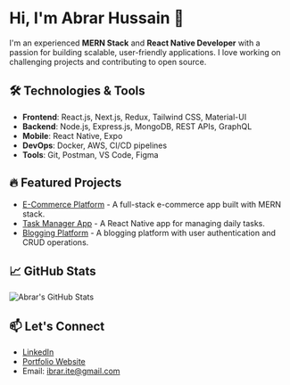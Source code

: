    # Hi, I'm Abrar Hussain 👋

I'm an experienced **MERN Stack** and **React Native Developer** with a passion for building scalable, user-friendly applications. I love working on challenging projects and contributing to open source.

## 🛠️ Technologies & Tools

- **Frontend**: React.js, Next.js, Redux, Tailwind CSS, Material-UI
- **Backend**: Node.js, Express.js, MongoDB, REST APIs, GraphQL
- **Mobile**: React Native, Expo
- **DevOps**: Docker, AWS, CI/CD pipelines
- **Tools**: Git, Postman, VS Code, Figma

## 🔥 Featured Projects

- [E-Commerce Platform](https://github.com/abrarhussain/ecommerce-platform) - A full-stack e-commerce app built with MERN stack.
- [Task Manager App](https://github.com/abrarhussain/task-manager) - A React Native app for managing daily tasks.
- [Blogging Platform](https://github.com/abrarhussain/blogging-platform) - A blogging platform with user authentication and CRUD operations.

## 📈 GitHub Stats

![Abrar's GitHub Stats](https://github-readme-stats.vercel.app/api?username=abrar0123&show_icons=true&theme=radical)

## 📫 Let's Connect

- [LinkedIn](https://www.linkedin.com/in/abrar-hussain786)
- [Portfolio Website](https://abrar-0123.netlify.app)
- Email: ibrar.ite@gmail.com
